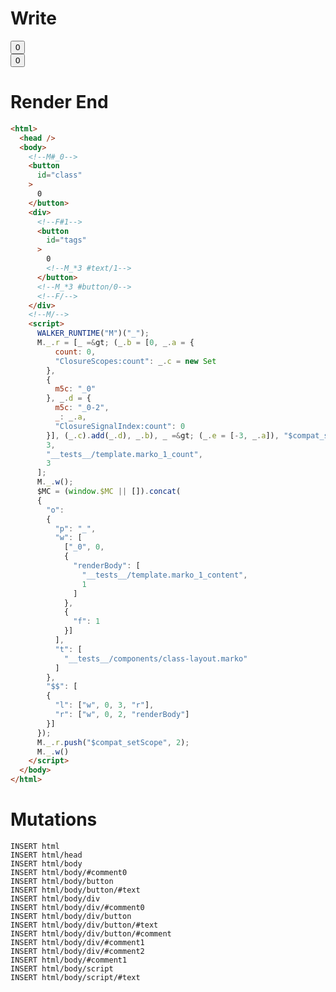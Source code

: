 # Write
  <!--M#_0--><button id=class>0</button><div><!--F#1--><button id=tags>0<!--M_*3 #text/1--></button><!--M_*3 #button/0--><!--F/--></div><!--M/--><script>WALKER_RUNTIME("M")("_");M._.r=[_=>(_.b=[0,_.a={count:0,"ClosureScopes:count":_.c=new Set},{m5c:"_0"},_.d={m5c:"_0-2",_:_.a,"ClosureSignalIndex:count":0}],(_.c).add(_.d),_.b),_=>(_.e=[-3,_.a]),"$compat_setScope",3,"__tests__/template.marko_1_count",3];M._.w();$MC=(window.$MC||[]).concat({"o":{"p":"_","w":[["_0",0,{"renderBody":["__tests__/template.marko_1_content",1]},{"f":1}]],"t":["__tests__/components/class-layout.marko"]},"$$":[{"l":["w",0,3,"r"],"r":["w",0,2,"renderBody"]}]});M._.r.push("$compat_setScope",2);M._.w()</script>

# Render End
```html
<html>
  <head />
  <body>
    <!--M#_0-->
    <button
      id="class"
    >
      0
    </button>
    <div>
      <!--F#1-->
      <button
        id="tags"
      >
        0
        <!--M_*3 #text/1-->
      </button>
      <!--M_*3 #button/0-->
      <!--F/-->
    </div>
    <!--M/-->
    <script>
      WALKER_RUNTIME("M")("_");
      M._.r = [_ =&gt; (_.b = [0, _.a = {
          count: 0,
          "ClosureScopes:count": _.c = new Set
        },
        {
          m5c: "_0"
        }, _.d = {
          m5c: "_0-2",
          _: _.a,
          "ClosureSignalIndex:count": 0
        }], (_.c).add(_.d), _.b), _ =&gt; (_.e = [-3, _.a]), "$compat_setScope",
        3,
        "__tests__/template.marko_1_count",
        3
      ];
      M._.w();
      $MC = (window.$MC || []).concat(
      {
        "o":
        {
          "p": "_",
          "w": [
            ["_0", 0,
            {
              "renderBody": [
                "__tests__/template.marko_1_content",
                1
              ]
            },
            {
              "f": 1
            }]
          ],
          "t": [
            "__tests__/components/class-layout.marko"
          ]
        },
        "$$": [
        {
          "l": ["w", 0, 3, "r"],
          "r": ["w", 0, 2, "renderBody"]
        }]
      });
      M._.r.push("$compat_setScope", 2);
      M._.w()
    </script>
  </body>
</html>
```

# Mutations
```
INSERT html
INSERT html/head
INSERT html/body
INSERT html/body/#comment0
INSERT html/body/button
INSERT html/body/button/#text
INSERT html/body/div
INSERT html/body/div/#comment0
INSERT html/body/div/button
INSERT html/body/div/button/#text
INSERT html/body/div/button/#comment
INSERT html/body/div/#comment1
INSERT html/body/div/#comment2
INSERT html/body/#comment1
INSERT html/body/script
INSERT html/body/script/#text
```